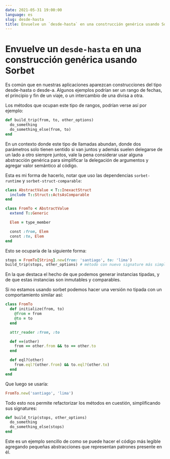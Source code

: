 ```yaml
---
date: 2021-05-31 19:00:00
language: es
slug: desde-hasta
title: Envuelve un `desde-hasta` en una construcción genérica usando Sorbet
---
```


# Envuelve un `desde-hasta` en una construcción genérica usando Sorbet

Es común que en nuestras aplicaciones aparezcan construcciones del tipo
desde-hasta o desde-a. Algunos ejemplos podrían ser un rango de fechas, el
principio y fin de un viaje, o un intercambio de una divisa a otra.

Los métodos que ocupan este tipo de rangos, podrían verse así por ejemplo:

```ruby
def build_trip(from, to, other_options)
  do_something
  do_something_else(from, to)
end
```

En un contexto donde este tipo de llamadas abundan, donde dos parámetros solo
tienen sentido si van juntos y además suelen delegarse de un lado a otro siempre
juntos, vale la pena considerar usar alguna abstracción genérica para
simplificar la delegación de argumentos y agregar valor semántico al código.

Esta es mi forma de hacerlo, notar que uso las dependencias `sorbet-runtime` y
`sorbet-struct-comparable`:

```ruby
class AbstractValue < T::InexactStruct
  include T::Struct::ActsAsComparable
end

class FromTo < AbstractValue
  extend T::Generic

  Elem = type_member

  const :from, Elem
  const :to, Elem
end
```

Esto se ocuparía de la siguiente forma:

```ruby
stops = FromTo[String].new(from: 'santiago', to: 'lima')
build_trip(stops, other_options) # método con nuevo signature más simple
```

En la que destaca el hecho de que podemos generar instancias tipadas, y de que
estas instancias son inmutables y comparables.

Si no estamos usando sorbet podemos hacer una versión no tipada con un
comportamiento similar así:

```ruby
class FromTo
  def initialize(from, to)
    @from = from
    @to = to
  end

  attr_reader :from, :to

  def ==(other)
    from == other.from && to == other.to
  end

  def eql?(other)
    from.eql?(other.from) && to.eql?(other.to)
  end
end
```

Que luego se usaría:

```ruby
FromTo.new('santiago', 'lima')
```

Todo esto nos permite refactorizar los métodos en cuestión, simplificando sus
signatures:

```ruby
def build_trip(stops, other_options)
  do_something
  do_something_else(stops)
end
```

Este es un ejemplo sencillo de como se puede hacer el código más legible
agregando pequeñas abstracciones que representan patrones presente en él.

